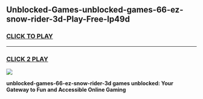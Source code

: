 
## Unblocked-Games-unblocked-games-66-ez-snow-rider-3d-Play-Free-lp49d
<h3>
<a href="https://premium76.site?title=unblocked-games-66-ez-snow-rider-3d&ref=17A">CLICK TO PLAY</a></h3>
<hr>

<h3>
<a href="https://premium76.site?title=unblocked-games-66-ez-snow-rider-3d&ref=17A">CLICK 2 PLAY</a>
  
</h3>

<a href="https://premium76.site?title=unblocked-games-66-ez-snow-rider-3d&ref=17A"><img src="https://clearcache.store/games.png"></a>


**unblocked-games-66-ez-snow-rider-3d games unblocked: Your Gateway to Fun and Accessible Online Gaming**
